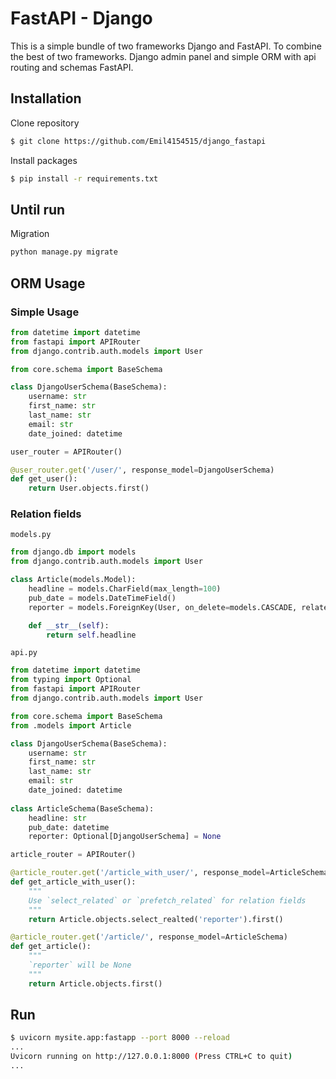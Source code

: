 # FastAPI - Django

This is a simple bundle of two frameworks Django and FastAPI. To combine the best of two frameworks. Django admin panel and simple ORM with api routing and schemas FastAPI.

## Installation

Clone repository
```bash
$ git clone https://github.com/Emil4154515/django_fastapi
```
Install packages
```bash
$ pip install -r requirements.txt
```

## Until run


Migration
```bash
python manage.py migrate
```

## ORM Usage

### Simple Usage
```python
from datetime import datetime
from fastapi import APIRouter
from django.contrib.auth.models import User

from core.schema import BaseSchema

class DjangoUserSchema(BaseSchema):
    username: str
    first_name: str
    last_name: str
    email: str
    date_joined: datetime

user_router = APIRouter()

@user_router.get('/user/', response_model=DjangoUserSchema)
def get_user():
    return User.objects.first()
```

### Relation fields
`models.py`
```python
from django.db import models
from django.contrib.auth.models import User

class Article(models.Model):
    headline = models.CharField(max_length=100)
    pub_date = models.DateTimeField()
    reporter = models.ForeignKey(User, on_delete=models.CASCADE, related_name='article')

    def __str__(self):
        return self.headline
```
`api.py`
```python
from datetime import datetime
from typing import Optional
from fastapi import APIRouter
from django.contrib.auth.models import User

from core.schema import BaseSchema
from .models import Article

class DjangoUserSchema(BaseSchema):
    username: str
    first_name: str
    last_name: str
    email: str
    date_joined: datetime
    
class ArticleSchema(BaseSchema):
    headline: str
    pub_date: datetime
    reporter: Optional[DjangoUserSchema] = None

article_router = APIRouter()

@article_router.get('/article_with_user/', response_model=ArticleSchema)
def get_article_with_user():
    """
    Use `select_related` or `prefetch_related` for relation fields 
    """
    return Article.objects.select_realted('reporter').first()

@article_router.get('/article/', response_model=ArticleSchema)
def get_article():
    """
    `reporter` will be None
    """
    return Article.objects.first()
```



## Run

```bash
$ uvicorn mysite.app:fastapp --port 8000 --reload
...
Uvicorn running on http://127.0.0.1:8000 (Press CTRL+C to quit)
...
```